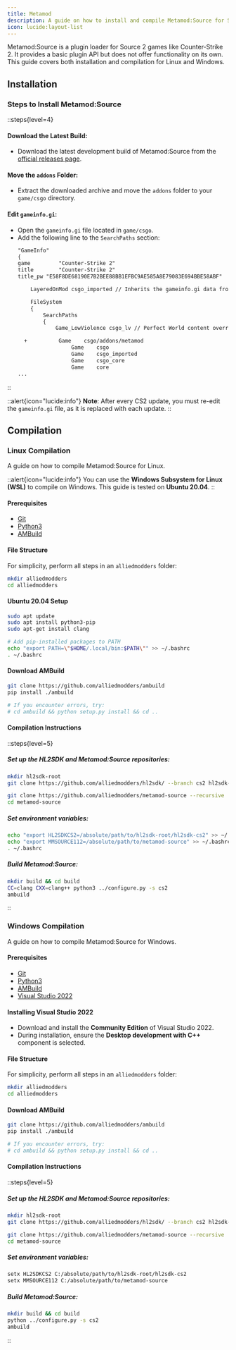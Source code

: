 ```yaml
---
title: Metamod
description: A guide on how to install and compile Metamod:Source for Source 2 dedicated servers.
icon: lucide:layout-list
---
```


Metamod:Source is a plugin loader for Source 2 games like Counter-Strike 2. It provides a basic plugin API but does not offer functionality on its own. This guide covers both installation and compilation for Linux and Windows.

## **Installation**

### **Steps to Install Metamod:Source**

::steps{level=4}
#### **Download the Latest Build**:
 - Download the latest development build of Metamod:Source from the [official releases page](https://www.sourcemm.net/downloads.php/?branch=master).

#### **Move the `addons` Folder**:
 - Extract the downloaded archive and move the `addons` folder to your `game/csgo` directory.

#### **Edit `gameinfo.gi`**:
 - Open the `gameinfo.gi` file located in `game/csgo`.
 - Add the following line to the `SearchPaths` section:
   ```diff
   "GameInfo"
   {
   game 		"Counter-Strike 2"
   title 		"Counter-Strike 2"
   title_pw	"E58F8DE68190E7B2BEE88BB1EFBC9AE585A8E79083E694BBE58ABF"

       LayeredOnMod	csgo_imported // Inherits the gameinfo.gi data from csgo_imported (which itself inherits from csgo_core)

       FileSystem
       {
           SearchPaths
           {
               Game_LowViolence	csgo_lv // Perfect World content override

     +			Game	csgo/addons/metamod
                    Game	csgo
                    Game	csgo_imported
                    Game	csgo_core
                    Game	core
   ...
   ```
::

::alert{icon="lucide:info"}
**Note**: After every CS2 update, you must re-edit the `gameinfo.gi` file, as it is replaced with each update.
::

## **Compilation**

### **Linux Compilation**

A guide on how to compile Metamod:Source for Linux.

::alert{icon="lucide:info"}
You can use the **Windows Subsystem for Linux (WSL)** to compile on Windows. This guide is tested on **Ubuntu 20.04**.
::

#### **Prerequisites**
- [Git](https://git-scm.com/downloads)
- [Python3](https://www.python.org/downloads)
- [AMBuild](https://wiki.alliedmods.net/AMBuild)

#### **File Structure**
For simplicity, perform all steps in an `alliedmodders` folder:
```bash
mkdir alliedmodders
cd alliedmodders
```

#### **Ubuntu 20.04 Setup**
```bash
sudo apt update
sudo apt install python3-pip
sudo apt-get install clang

# Add pip-installed packages to PATH
echo "export PATH=\"$HOME/.local/bin:$PATH\"" >> ~/.bashrc
. ~/.bashrc
```

#### **Download AMBuild**
```bash
git clone https://github.com/alliedmodders/ambuild
pip install ./ambuild

# If you encounter errors, try:
# cd ambuild && python setup.py install && cd ..
```

#### **Compilation Instructions**
::steps{level=5}
##### Set up the HL2SDK and Metamod:Source repositories:
   ```bash
   mkdir hl2sdk-root
   git clone https://github.com/alliedmodders/hl2sdk/ --branch cs2 hl2sdk-root/hl2sdk-cs2

   git clone https://github.com/alliedmodders/metamod-source --recursive
   cd metamod-source
   ```

##### Set environment variables:
   ```bash
   echo "export HL2SDKCS2=/absolute/path/to/hl2sdk-root/hl2sdk-cs2" >> ~/.bashrc
   echo "export MMSOURCE112=/absolute/path/to/metamod-source" >> ~/.bashrc
   . ~/.bashrc
   ```

##### Build Metamod:Source:
   ```bash
   mkdir build && cd build
   CC=clang CXX=clang++ python3 ../configure.py -s cs2
   ambuild
   ```
::

### **Windows Compilation**

A guide on how to compile Metamod:Source for Windows.

#### **Prerequisites**
- [Git](https://git-scm.com/downloads)
- [Python3](https://www.python.org/downloads)
- [AMBuild](https://wiki.alliedmods.net/AMBuild)
- [Visual Studio 2022](https://visualstudio.microsoft.com/downloads/)

#### **Installing Visual Studio 2022**
- Download and install the **Community Edition** of Visual Studio 2022.
- During installation, ensure the **Desktop development with C++** component is selected.

#### **File Structure**
For simplicity, perform all steps in an `alliedmodders` folder:
```bash
mkdir alliedmodders
cd alliedmodders
```

#### **Download AMBuild**
```bash
git clone https://github.com/alliedmodders/ambuild
pip install ./ambuild

# If you encounter errors, try:
# cd ambuild && python setup.py install && cd ..
```

#### **Compilation Instructions**
::steps{level=5}
##### Set up the HL2SDK and Metamod:Source repositories:
   ```bash
   mkdir hl2sdk-root
   git clone https://github.com/alliedmodders/hl2sdk/ --branch cs2 hl2sdk-root/hl2sdk-cs2

   git clone https://github.com/alliedmodders/metamod-source --recursive
   cd metamod-source
   ```

##### Set environment variables:
   ```bash
   setx HL2SDKCS2 C:/absolute/path/to/hl2sdk-root/hl2sdk-cs2
   setx MMSOURCE112 C:/absolute/path/to/metamod-source
   ```

##### Build Metamod:Source:
   ```bash
   mkdir build && cd build
   python ../configure.py -s cs2
   ambuild
   ```
::